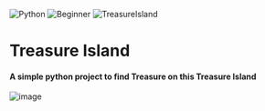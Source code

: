 ![Python](https://img.shields.io/badge/Python-3776AB.svg?style=flat&logo=Python&logoColor=white)
![Beginner](https://img.shields.io/badge/Beginner-blue?style=flat&logo=Python&logoColor=white)
![TreasureIsland](https://img.shields.io/badge/Treasure%20Island-important?style=flat)

# Treasure Island
#### A simple python project to find Treasure on this Treasure Island

![image](https://github.com/YJ-928/Py_Beginner-Treasure-Island/assets/68319416/f708f8c9-980c-4d8e-85d3-fbbe3496c999)
